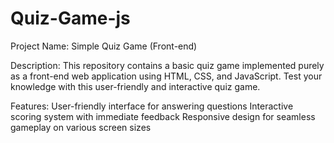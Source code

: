 # Quiz-Game-js

Project Name: Simple Quiz Game (Front-end)

Description:
This repository contains a basic quiz game implemented purely as a front-end web application using HTML, CSS, and JavaScript. Test your knowledge with this user-friendly and interactive quiz game.

Features:
User-friendly interface for answering questions
Interactive scoring system with immediate feedback
Responsive design for seamless gameplay on various screen sizes
